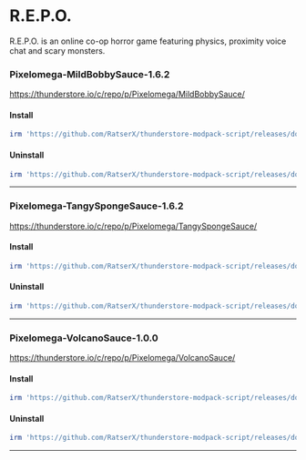 # R.E.P.O.
R.E.P.O. is an online co-op horror game featuring physics, proximity voice chat and scary monsters.
### Pixelomega-MildBobbySauce-1.6.2
https://thunderstore.io/c/repo/p/Pixelomega/MildBobbySauce/
#### Install
````ps1
irm 'https://github.com/RatserX/thunderstore-modpack-script/releases/download/latest/REPO-Pixelomega-MildBobbySauce-Install.ps1' | iex
```` 
#### Uninstall
````ps1
irm 'https://github.com/RatserX/thunderstore-modpack-script/releases/download/latest/REPO-Pixelomega-MildBobbySauce-Uninstall.ps1' | iex
```` 
---
### Pixelomega-TangySpongeSauce-1.6.2
https://thunderstore.io/c/repo/p/Pixelomega/TangySpongeSauce/
#### Install
````ps1
irm 'https://github.com/RatserX/thunderstore-modpack-script/releases/download/latest/REPO-Pixelomega-TangySpongeSauce-Install.ps1' | iex
```` 
#### Uninstall
````ps1
irm 'https://github.com/RatserX/thunderstore-modpack-script/releases/download/latest/REPO-Pixelomega-TangySpongeSauce-Uninstall.ps1' | iex
```` 
---
### Pixelomega-VolcanoSauce-1.0.0
https://thunderstore.io/c/repo/p/Pixelomega/VolcanoSauce/
#### Install
````ps1
irm 'https://github.com/RatserX/thunderstore-modpack-script/releases/download/latest/REPO-Pixelomega-VolcanoSauce-Install.ps1' | iex
```` 
#### Uninstall
````ps1
irm 'https://github.com/RatserX/thunderstore-modpack-script/releases/download/latest/REPO-Pixelomega-VolcanoSauce-Uninstall.ps1' | iex
```` 
---


